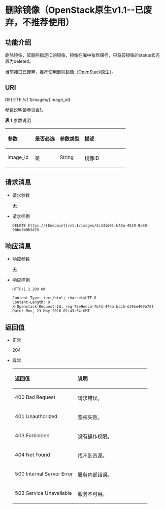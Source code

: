 # 删除镜像（OpenStack原生v1.1--已废弃，不推荐使用）<a name="ZH-CN_TOPIC_0066978722"></a>

## 功能介绍<a name="section65883044152228"></a>

删除镜像，软删除指定ID的镜像，镜像在库中依然保存，只将该镜像的status状态置为deleted。

当前接口已废弃，推荐使用[删除镜像（OpenStack原生）](删除镜像（OpenStack原生）.md)。

## URI<a name="section45901761152228"></a>

DELETE /v1.1/images/\{image\_id\}

参数说明请参见[表1](#table27262282)。

**表 1**  参数说明

<a name="table27262282"></a>
<table><thead align="left"><tr id="row27551015"><th class="cellrowborder" valign="top" width="22.720000000000002%" id="mcps1.2.5.1.1"><p id="p17039762"><a name="p17039762"></a><a name="p17039762"></a>参数</p>
</th>
<th class="cellrowborder" valign="top" width="20.71%" id="mcps1.2.5.1.2"><p id="p38043494"><a name="p38043494"></a><a name="p38043494"></a>是否必选</p>
</th>
<th class="cellrowborder" valign="top" width="20.49%" id="mcps1.2.5.1.3"><p id="p1119157921331"><a name="p1119157921331"></a><a name="p1119157921331"></a>参数类型</p>
</th>
<th class="cellrowborder" valign="top" width="36.08%" id="mcps1.2.5.1.4"><p id="p61624137"><a name="p61624137"></a><a name="p61624137"></a>描述</p>
</th>
</tr>
</thead>
<tbody><tr id="row25499238"><td class="cellrowborder" valign="top" width="22.720000000000002%" headers="mcps1.2.5.1.1 "><p id="p52172387"><a name="p52172387"></a><a name="p52172387"></a>image_id</p>
</td>
<td class="cellrowborder" valign="top" width="20.71%" headers="mcps1.2.5.1.2 "><p id="p65213800"><a name="p65213800"></a><a name="p65213800"></a>是</p>
</td>
<td class="cellrowborder" valign="top" width="20.49%" headers="mcps1.2.5.1.3 "><p id="p3410274521331"><a name="p3410274521331"></a><a name="p3410274521331"></a>String</p>
</td>
<td class="cellrowborder" valign="top" width="36.08%" headers="mcps1.2.5.1.4 "><p id="p47826462"><a name="p47826462"></a><a name="p47826462"></a>镜像ID</p>
</td>
</tr>
</tbody>
</table>

## 请求消息<a name="section59210700152228"></a>

-   请求参数

    无

-   请求样例

    ```
    DELETE https://{Endpoint}/v1.1/images/3c3d1d01-b48a-4639-8a88-08be3b9b5d78
    ```


## 响应消息<a name="section13601000152228"></a>

-   响应参数

    无

-   响应样例

    ```
    HTTP/1.1 200 OK
    ```

    ```
    Content-Type: text/html; charset=UTF-8
    Content-Length: 0
    X-Openstack-Request-Id: req-75e9edca-7b43-47da-bdc5-d39be469b72f
    Date: Mon, 23 May 2016 02:43:34 GMT
    ```


## 返回值<a name="section47464039152228"></a>

-   正常

    204

-   异常

    <a name="table5314667917313"></a>
    <table><thead align="left"><tr id="row4648913117313"><th class="cellrowborder" valign="top" width="46.54%" id="mcps1.1.3.1.1"><p id="p752327917313"><a name="p752327917313"></a><a name="p752327917313"></a>返回值</p>
    </th>
    <th class="cellrowborder" valign="top" width="53.459999999999994%" id="mcps1.1.3.1.2"><p id="p540582617313"><a name="p540582617313"></a><a name="p540582617313"></a>说明</p>
    </th>
    </tr>
    </thead>
    <tbody><tr id="row3521879917313"><td class="cellrowborder" valign="top" width="46.54%" headers="mcps1.1.3.1.1 "><p id="p3415046017313"><a name="p3415046017313"></a><a name="p3415046017313"></a>400 Bad Request</p>
    </td>
    <td class="cellrowborder" valign="top" width="53.459999999999994%" headers="mcps1.1.3.1.2 "><p id="p1472385717313"><a name="p1472385717313"></a><a name="p1472385717313"></a>请求错误。</p>
    </td>
    </tr>
    <tr id="row5178178317313"><td class="cellrowborder" valign="top" width="46.54%" headers="mcps1.1.3.1.1 "><p id="p3357490117313"><a name="p3357490117313"></a><a name="p3357490117313"></a>401 Unauthorized</p>
    </td>
    <td class="cellrowborder" valign="top" width="53.459999999999994%" headers="mcps1.1.3.1.2 "><p id="p3521250017313"><a name="p3521250017313"></a><a name="p3521250017313"></a>鉴权失败。</p>
    </td>
    </tr>
    <tr id="row4847705217313"><td class="cellrowborder" valign="top" width="46.54%" headers="mcps1.1.3.1.1 "><p id="p3432710217313"><a name="p3432710217313"></a><a name="p3432710217313"></a>403 Forbidden</p>
    </td>
    <td class="cellrowborder" valign="top" width="53.459999999999994%" headers="mcps1.1.3.1.2 "><p id="p2903189317313"><a name="p2903189317313"></a><a name="p2903189317313"></a>没有操作权限。</p>
    </td>
    </tr>
    <tr id="row48061152191227"><td class="cellrowborder" valign="top" width="46.54%" headers="mcps1.1.3.1.1 "><p id="p24571129191230"><a name="p24571129191230"></a><a name="p24571129191230"></a>404 Not Found</p>
    </td>
    <td class="cellrowborder" valign="top" width="53.459999999999994%" headers="mcps1.1.3.1.2 "><p id="p44104462191230"><a name="p44104462191230"></a><a name="p44104462191230"></a>找不到资源。</p>
    </td>
    </tr>
    <tr id="row5996045217313"><td class="cellrowborder" valign="top" width="46.54%" headers="mcps1.1.3.1.1 "><p id="p2495845317313"><a name="p2495845317313"></a><a name="p2495845317313"></a>500 Internal Server Error</p>
    </td>
    <td class="cellrowborder" valign="top" width="53.459999999999994%" headers="mcps1.1.3.1.2 "><p id="p836881417313"><a name="p836881417313"></a><a name="p836881417313"></a>服务内部错误。</p>
    </td>
    </tr>
    <tr id="row821047017313"><td class="cellrowborder" valign="top" width="46.54%" headers="mcps1.1.3.1.1 "><p id="p6106831917313"><a name="p6106831917313"></a><a name="p6106831917313"></a>503 Service Unavailable</p>
    </td>
    <td class="cellrowborder" valign="top" width="53.459999999999994%" headers="mcps1.1.3.1.2 "><p id="p4758680517313"><a name="p4758680517313"></a><a name="p4758680517313"></a>服务不可用。</p>
    </td>
    </tr>
    </tbody>
    </table>


